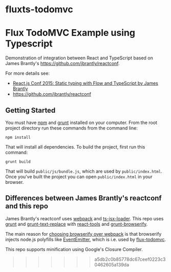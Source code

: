 # fluxts-todomvc
Flux TodoMVC Example using Typescript
=======

Demonstration of integration between React and TypeScript based on James Brantly's https://github.com/jbrantly/reactconf.

For more details see:

* [React.js Conf 2015: Static typing with Flow and TypeScript by James Brantly](http://conf.reactjs.com/schedule.html#static-typing-with-flow-and-typescript)
* https://github.com/jbrantly/reactconf

## Getting Started

You must have [npm](https://www.npmjs.org/) and [grunt](http://gruntjs.com/) installed on your computer. From the root project directory run these commands from the command line:

```
npm install
```

That will install all dependencies. To build the project, first run this command:

```
grunt build
```

That will build `public/js/bundle.js`, which are used by `public/index.html`.
Once you've built the project you can open `public/index.html` in your browser.



## Differences between James Brantly's reactconf and this repo

James Brantly's reactconf uses [webpack](http://webpack.github.io/) and [ts-jsx-loader](https://github.com/jbrantly/ts-jsx-loader).
This repo uses [grunt](http://gruntjs.com/) and [grunt-text-replace](https://github.com/yoniholmes/grunt-text-replace) with
[react-tools](https://www.npmjs.com/package/react-tools) and [grunt-browserify](https://github.com/jmreidy/grunt-browserify).

The main reason for [choosing browserify over webpack](http://blog.namangoel.com/browserify-vs-webpack-js-drama) is that
browserify injects node.js polyfills like [EventEmitter](http://nodejs.org/api/events.html#events_class_events_eventemitter),
which is i.e. used by [flux-todomvc](https://github.com/facebook/flux/tree/master/examples/flux-todomvc).

This repo supports minification using Google's Closure Compiler.
>>>>>>> a5db2c0b85778dc67ceef0223c30462605a139da
